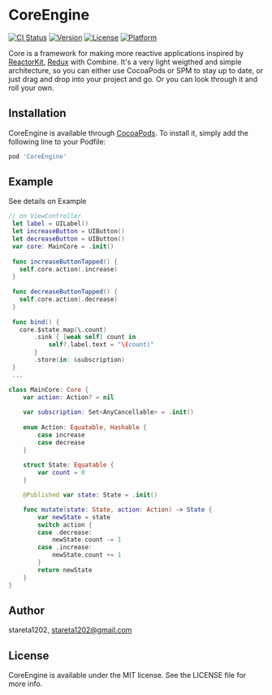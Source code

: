 # CoreEngine

[![CI Status](https://img.shields.io/travis/stareta1202/CoreEngine.svg?style=flat)](https://travis-ci.org/stareta1202/CoreEngine)
[![Version](https://img.shields.io/cocoapods/v/CoreEngine.svg?style=flat)](https://cocoapods.org/pods/CoreEngine)
[![License](https://img.shields.io/cocoapods/l/CoreEngine.svg?style=flat)](https://cocoapods.org/pods/CoreEngine)
[![Platform](https://img.shields.io/cocoapods/p/CoreEngine.svg?style=flat)](https://cocoapods.org/pods/CoreEngine)

  Core is a framework for making more reactive applications inspired by [ReactorKit](https://github.com/ReactorKit/ReactorKit), [Redux](http://redux.js.org/docs/basics/index.html) with Combine. It's a very light weigthed and simple architecture, so you can either use CocoaPods or SPM to stay up to date, or just drag and drop into your project and go. Or you can look through it and roll your own.

## Installation
CoreEngine is available through [CocoaPods](https://cocoapods.org). To install
it, simply add the following line to your Podfile:

```ruby
pod 'CoreEngine'
```



  
  ## Example
  
  See details on Example
  
  ```swift
  // on ViewController
   let label = UILabel()
   let increaseButton = UIButton()
   let decreaseButton = UIButton()
   var core: MainCore = .init()
   
   func increaseButtonTapped() {
     self.core.action(.increase)
   }
   
   func decreaseButtonTapped() {
     self.core.action(.decrease)
   }
   
   func bind() {
     core.$state.map(\.count)
         .sink { [weak self] count in
             self?.label.text = "\(count)"
         }
         .store(in: &subscription)
   }
   ...
   ```
   
   ```swift
   class MainCore: Core {
       var action: Action? = nil
       
       var subscription: Set<AnyCancellable> = .init()
       
       enum Action: Equatable, Hashable {
           case increase
           case decrease
       }
       
       struct State: Equatable {
           var count = 0
       }

       @Published var state: State = .init()

       func mutate(state: State, action: Action) -> State {
           var newState = state
           switch action {
           case .decrease:
               newState.count -= 1
           case .increase:
               newState.count += 1
           }
           return newState
       }
   }
   
   ```

## Author

stareta1202, stareta1202@gmail.com

## License

CoreEngine is available under the MIT license. See the LICENSE file for more info.
